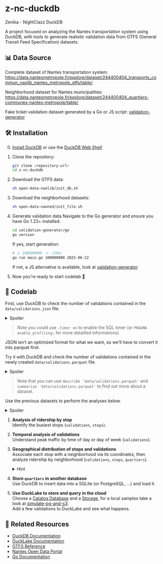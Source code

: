 # z-nc-duckdb

Zenika - NightClazz DuckDB

A project focused on analyzing the Nantes transportation system using DuckDB, with tools to generate realistic validation data from GTFS (General Transit Feed Specification) datasets.

## 📊 Data Source

Complete dataset of Nantes transportation system: 
https://data.nantesmetropole.fr/explore/dataset/244400404_transports_commun_naolib_nantes_metropole_gtfs/table/

Neighborhood dataset for Nantes municipalities:
https://data.nantesmetropole.fr/explore/dataset/244400404_quartiers-communes-nantes-metropole/table/

Fake ticket validation dataset generated by a Go or JS script:
[validation-generator](/validation-generator/)

## 🛠️ Installation

0. [Install DuckDB](https://duckdb.org/docs/installation/) or use the [DuckDB Web Shell](https://shell.duckdb.org/)

1. Clone the repository:
   ```bash
   git clone <repository-url>
   cd z-nc-duckdb
   ```

2. Download the GTFS data:
   ```bash
   sh open-data-naolib/init_db.sh
   ```

3. Download the neighborhood datasets:
   ```bash
   sh open-data-naoned/init_file.sh
   ```

4. Generate validation data
   Navigate to the Go generator and ensure you have Go 1.23+ installed:
   ```bash
   cd validation-generator/go
   go version
   ```
   If yes, start generation:
   ```bash
   # ⚠️ 100000000 -> ~15Go
   go run main.go 100000000 2025-06-22
   ```
   If not, a JS alternative is available, look at [validation-generator](/validation-generator/)

5. Now you're ready to start codelab 🎉

## 🧪 Codelab

First, use DuckDB to check the number of validations contained in the `data/validations.json` file.

<details>
  <summary>Spoiler</summary>

  ```sql
  select count(*) from 'data/validations.json';
  ```

</details>

> Note you could use `.timer on` to enable the SQL timer (or `PRAGMA enable_profiling;` for more detailled informations)

JSON isn't an optimized format for what we want, so we'll have to convert it into parquet first.

Try it with DuckDB and check the number of validations contained in the newly created `data/validations.parquet` file.

<details>
  <summary>Spoiler</summary>

  ```sql
  copy (from 'data/validations.json') to 'data/validations.parquet';
  select count(*) from 'data/validations.parquet';
  ```

</details>

> Note that you can use `describe 'data/validations.parquet'` and `summarize 'data/validations.parquet'` to find out more about a dataset.

Use the previous datasets to perform the analyses below.

<details>
<summary>Spoiler</summary>

To attach the Naolib dataset:
```sql
attach 'data/open-data-naolib.duckdb' as naolib;
from naolib.stops;
```
You can also use the files directly (`from read_csv('data/open-data-naolib/stops.txt')`).

To load the Naoned dataset:
```sql
create table quartiers as (from 'data/open-data-naoned-quartiers.parquet');
```
You can also use the file directly (`from 'data/open-data-naoned-quartiers.parquet'`).

To read the file of validations:
```sql
from 'data/validations.parquet';
```

</details>

1. **Analysis of ridership by stop**  
   Identify the busiest stops (`validations`, `stops`).

2. **Temporal analysis of validations**  
   Understand peak traffic by time of day or day of week (`validations`).

3. **Geographical distribution of stops and validations**  
   Associate each stop with a neighborhood via its coordinates, then analyze ridership by neighborhood (`validations`, `stops`, `quartiers`).
   <details>
   <summary>Hint</summary>

   You may need the [Spatial Extension](https://duckdb.org/docs/stable/core_extensions/spatial/overview.html):
   ```sql
   install spatial;
   load spatial;
   ```

   </details>

4. **Store `quartiers` in another database**  
   Use DuckDB to insert data into a SQLite (or PostgreSQL, …) and load it.

5. **Use DuckLake to store and query in the cloud**  
   Choose a [Catalog Database](https://ducklake.select/docs/stable/duckdb/usage/choosing_a_catalog_database) and a [Storage](https://ducklake.select/docs/stable/duckdb/usage/choosing_storage), for a local samples take a look at [simulate-pg-and-s3](/simulate-pg-and-s3/).  
   Add a few validations to DuckLake and see what happens.

## 🔗 Related Resources

- [DuckDB Documentation](https://duckdb.org/docs/)
- [DuckLake Documentation](https://ducklake.select/docs/)
- [GTFS Reference](https://gtfs.org/reference/)
- [Nantes Open Data Portal](https://data.nantesmetropole.fr/)
- [Go Documentation](https://golang.org/doc/)
